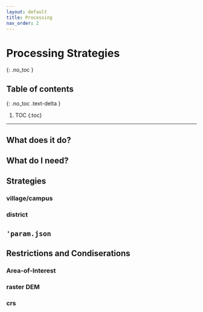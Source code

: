 ```yaml
---
layout: default
title: Processing
nav_order: 2
---
```


# Processing Strategies
{: .no_toc }

## Table of contents
{: .no_toc .text-delta }

1. TOC
{:toc}

---

## What does it do?

## What do I need?

## Strategies

### village/campus

### district

## `'param.json`

## Restrictions and Condiserations

### Area-of-Interest

### raster DEM

### crs
